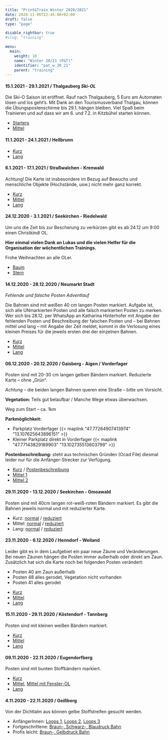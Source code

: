 ```yaml
---
title: "Print&Train Winter 2020/2021"
date: 2020-11-06T22:45:00+02:00
draft: false
type: "page"

disable_rightbar: true
#slug: "training"

menu:
  main:
    weight: 10
    name: "Winter 20/21 (P&T)"
    identifier: "pat_w_20_21"
    parent: "training"
---
```


#### 15.1.2021 - 29.1.2021 / Thalgauberg *Ski-OL*

Die Ski-O Saison ist eröffnet. Rauf nach Thalgauberg, 5 Euro am Automaten lösen und los geht’s. Mit Dank an den Tourismusverband Thalgau, können die Übungspostenschirme bis 29.1. hängen bleiben. Viel Spaß beim Trainieren und auf dass wir am 6. und 7.2. in Kitzbühel starten können.

+ [Starters](Bahn%20Thalgauberg%20Ski%20Training%202021_Starters.prn.pdf)
+ [Mittel](Bahn%20Thalgauberg%20Ski%20Training%202021_Mittel.prn.pdf)

#### 11.1.2021 - 24.1.2021 / Hellbrunn

+ [Kurz](Bahn%20Edi%20Jan%202021.Kurz.pdf)
+ [Lang](Bahn%20Edi%20Jan%202021.Lang.pdf)

#### 6.1.2021 - 17.1.2021 / Straßwalchen - Krenwald

Achtung! Die Karte ist insbesondere im Bezug auf Bewuchs und menschliche Objekte (Hochstände, usw.) nicht mehr ganz korrekt.

+ [Kurz](KW%201.Kurz.pdf)
+ [Mittel](KW%201.Mittel.pdf)
+ [Lang](KW%201.Lang.pdf)

#### 24.12.2020 - 3.1.2021 / Seekirchen - Riedelwald

Um uns die Zeit bis zur Bescherung zu verkürzen gibt es ab 24.12 um 9:00 einen Christkindl OL.

**Hier einmal vielen Dank an Lukas und die vielen Helfer für die Organisation der wöchentlichen Trainings.**

Frohe Weihnachten an alle OLer.

+ [Baum](Weihnachts-OL.Tree.pdf)
+ [Stern](Weihnachts-OL.Star.pdf)

#### 14.12.2020 - 28.12.2020 / Neumarkt Stadt

*Fehlende und falsche Posten Adventlauf*

Die Bahnen sind mit weißen 40 cm langen Posten markiert. Aufgabe ist, sich alle UNmarkierten Posten und alle falsch markierten Posten zu merken. Wer sich bis 28.12. per WhatsApp an Katharina Hinterhofer mit Angabe der fehlenden Posten und Beschreibung der falschen Posten und – bei Bahnen mittel und lang – mit Angabe der Zeit meldet, kommt in die Verlosung eines kleinen Preises für die jeweils ersten drei der einzelnen Bahnen.

+ [Kurz](Neumarkt%20Bahn%20Starters%20Nov20.Starters.pdf)
+ [Mittel](Neumarkt%20Bahn%20Starters%20Nov20.Middle.pdf)
+ [Lang](Neumarkt%20Bahn%20Starters%20Nov20.Lang.pdf)

#### 06.12.2020 - 20.12.2020 / Gaisberg - Aigen / Vorderfager

Posten sind mit 20-30 cm langen gelben Bändern markiert.
Reduzierte Karte – ohne „Grün“.

*Achtung* – die beiden langen Bahnen queren eine Straße – bitte um Vorsicht.

**Vegetation:** Teils gut belaufbar / Manche Wege etwas überwachsen.

Weg zum Start – ca. 1km

**Parkmöglichkeit:**
+ Parkplatz Vorderfager {{< maplink "47.77264907413974" "13.107625643896151" >}}
+ Kleiner Parkplatz direkt in Vorderfager {{< maplink "47.77143829189903" "13.102735513603799" >}}

**Postenbeschreibung:** steht aus technischen Gründen (Ocad File) diesmal leider nur für die Anfänger-Strecker zur Verfügung.

+ [Kurz](Bahnlegung_Aigen_Dez_20.Kurz_Anfänger.pdf) / [Postenbeschreibung](Bahnlegung_Aigen_Dez_20.Kurz_Anfänger_Postenbeschreibung.pdf)
+ [Mittel 1](Bahnlegung_Aigen_Dez_20.Mittel_Fortgeschrittene.pdf)
+ [Mittel 2](Bahnlegung_Aigen_Dez_20.Mittel_Sehr%20Erfahrene.pdf)


#### 29.11.2020 - 13.12.2020 / Seekirchen - Gmoawald

Posten sind mit 40cm langen rot-weiß-roten Bändern markiert. Es gibt die Bahnen jeweils normal und mit reduzierter Karte.

+ Kurz: [normal](./KW%2049.Kurz.pdf) / [reduziert](KW%2049.Kurz_reduziert.pdf)
+ Mittel: [normal](./KW%2049.Mittel.pdf) / [reduziert](KW%2049.Mittel_reduziert.pdf)
+ Lang: [normal](KW%2049.Lang.pdf) / [reduziert](KW%2049.Lang_reduziert.pdf)

#### 23.11.2020 - 6.12.2020 / Henndorf - Weiland

Leider gibt es in dem Laufgebiet ein paar neue Zäune und Veränderungen. Bei neuen Zäunen hängen die Posten immer außerhalb oder direkt am Zaun.
Zusätzlich hat sich die Karte noch bei folgenden Posten verändert:
- Posten 40 am Zaun außerhalb 
- Posten 48 alles gerodet, Vegetation nicht vorhanden 
- Posten 41 alles gerodet

+ [Kurz](./KW%2048%20-%20OL-Intervalle.Kurz.pdf)
+ [Mittel](./KW%2048%20-%20OL-Intervalle.Mittel.pdf)
+ [Lang](./KW%2048%20-%20OL-Intervalle.Lang.pdf)

#### 15.11.2020 - 29.11.2020 / Köstendorf - Tannberg

Posten sind mit kleinen weißen Bändern markiert.

+ [Kurz](./Tannberg_einfach1120_5000.pdf)
+ [Mittel](./Tannberg_mittel1120_5000.pdf)
+ [Lang](./Tannberg_lang1120_7500.pdf)

#### 09.11.2020 - 22.11.2020 / Eugendorfberg

Posten sind mit bunten Stoffbändern markiert.

+ [Kurz](./OL-Training%20KW%2046%20-%20Multitechnik%20-%20Eugendorfberg.Kurz.pdf)
+ [Mittel](./OL-Training%20KW%2046%20-%20Multitechnik%20-%20Eugendorfberg.Mittel.pdf), [Mittel mit Fenster-OL](./OL-Training%20KW%2046%20-%20Multitechnik%20-%20Eugendorfberg.Mittel%201.pdf)
+ [Lang](./OL-Training%20KW%2046%20-%20Multitechnik%20-%20Eugendorfberg.Lang.pdf)


#### 4.11.2020 - 22.11.2020 / Geißberg

Von der Dichtlalm aus können gelbe Stoffstreifen gesucht werden.

+ AnfängerInnen: [Loops 1](./Bahn%20Farbe%2024.10.2020.Anfänger%20loop%201.pdf), [Loops 2](./Bahn%20Farbe%2024.10.2020.Anfänger%20loop%202.pdf), [Loops 3](./Bahn%20Farbe%2024.10.2020.Anfänger%20loop%203.pdf)
+ Fortgeschrittene: [Braun-, Schwarz-, Blaudruck Bahn](./Kienberg_Bahn%20Fortgeschrittene%2024.10.2020.Fortgeschritten%201.pdf)
+ Profis leicht: [Braun-, Gelbdruck Bahn](./Kienberg_BahnProfiLeicht_24Okt2020.pdf)